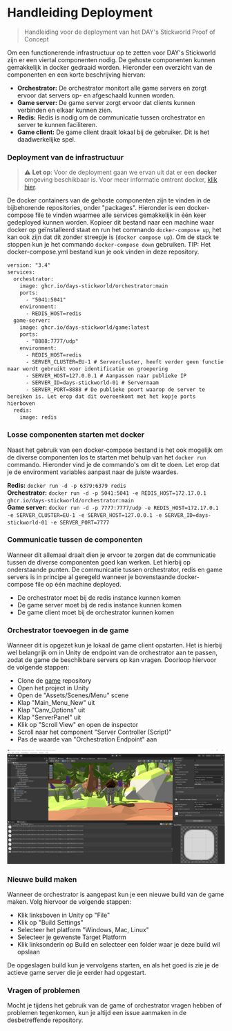 # Handleiding Deployment
> Handleiding voor de deployment van het DAY's Stickworld Proof of Concept

Om een functionerende infrastructuur op te zetten voor DAY's Stickworld zijn er een viertal componenten nodig. De gehoste componenten kunnen gemakkelijk in docker gedraaid worden. Hieronder een overzicht van de componenten en een korte beschrijving hiervan:
- **Orchestrator:** De orchestrator monitort alle game servers en zorgt ervoor dat servers op- en afgeschaald kunnen worden.
- **Game server:** De game server zorgt ervoor dat clients kunnen verbinden en elkaar kunnen zien.
- **Redis:** Redis is nodig om de communicatie tussen orchestrator en server te kunnen faciliteren.
- **Game client:** De game client draait lokaal bij de gebruiker. Dit is het daadwerkelijke spel.

### Deployment van de infrastructuur
> :warning: **Let op**: Voor de deployment gaan we ervan uit dat er een **docker** omgeving beschikbaar is. Voor meer informatie omtrent docker, [klik hier](https://docs.docker.com/).

De docker containers van de gehoste componenten zijn te vinden in de bijbehorende repositories, onder "packages". Hieronder is een docker-compose file te vinden waarmee alle services gemakkelijk in één keer gedeployed kunnen worden. Kopieer dit bestand naar een machine waar docker op geïnstalleerd staat en run het commando `docker-compose up`, het kan ook zijn dat dit zonder streepje is (`docker compose up`). Om de stack te stoppen kun je het commando `docker-compose down` gebruiken. TIP: Het docker-compose.yml bestand kun je ook vinden in deze repository.
```
version: "3.4"
services:
  orchestrator:
    image: ghcr.io/days-stickworld/orchestrator:main
    ports: 
      - "5041:5041"
    environment:
      - REDIS_HOST=redis
  game-server:
    image: ghcr.io/days-stickworld/game:latest
    ports:
      - "8888:7777/udp"
    environment:
      - REDIS_HOST=redis
      - SERVER_CLUSTER=EU-1 # Servercluster, heeft verder geen functie maar wordt gebruikt voor identificatie en groepering
      - SERVER_HOST=127.0.0.1 # Aanpassen naar publieke IP
      - SERVER_ID=days-stickworld-01 # Servernaam
      - SERVER_PORT=8888 # De publieke poort waarop de server te bereiken is. Let erop dat dit overeenkomt met het kopje ports hierboven
  redis:
    image: redis
```

### Losse componenten starten met docker
Naast het gebruik van een docker-compose bestand is het ook mogelijk om de diverse componenten los te starten met behulp van het `docker run` commando. Hieronder vind je de commando's om dit te doen. Let erop dat je de environment variables aanpast naar de juiste waardes.

**Redis:** `docker run -d -p 6379:6379 redis`  
**Orchestrator:** `docker run -d -p 5041:5041 -e REDIS_HOST=172.17.0.1 ghcr.io/days-stickworld/orchestrator:main`  
**Game server:** `docker run -d -p 7777:7777/udp -e REDIS_HOST=172.17.0.1 -e SERVER_CLUSTER=EU-1 -e SERVER_HOST=127.0.0.1 -e SERVER_ID=days-stickworld-01 -e SERVER_PORT=7777`  

### Communicatie tussen de componenten
Wanneer dit allemaal draait dien je ervoor te zorgen dat de communicatie tussen de diverse componenten goed kan werken. Let hierbij op onderstaande punten. De communicatie tussen orchestrator, redis en game servers is in principe al geregeld wanneer je bovenstaande docker-compose file op één machine deployed.
- De orchestrator moet bij de redis instance kunnen komen
- De game server moet bij de redis instance kunnen komen
- De game client moet bij de orchestrator kunnen komen

### Orchestrator toevoegen in de game
Wanneer dit is opgezet kun je lokaal de game client opstarten. Het is hierbij wel belangrijk om in Unity de endpoint van de orchestrator aan te passen, zodat de game de beschikbare servers op kan vragen. Doorloop hiervoor de volgende stappen:
- Clone de [game](https://github.com/days-stickworld/game) repository
- Open het project in Unity
- Open de "Assets/Scenes/Menu" scene
- Klap "Main_Menu_New" uit
- Klap "Canv_Options" uit
- Klap "ServerPanel" uit
- Klik op "Scroll View" en open de inspector
- Scroll naar het component "Server Controller (Script)"
- Pas de waarde van "Orchestration Endpoint" aan

![](https://github.com/days-stickworld/deployment-manual/blob/main/Screenshot%202022-07-03%20185745.png?raw=true)


### Nieuwe build maken
Wanneer de orchestrator is aangepast kun je een nieuwe build van de game maken. Volg hiervoor de volgende stappen:
- Klik linksboven in Unity op "File"
- Klik op "Build Settings"
- Selecteer het platform "Windows, Mac, Linux"
- Selecteer je gewenste Target Platform
- Klik linksonderin op Build en selecteer een folder waar je deze build wil opslaan

De opgeslagen build kun je vervolgens starten, en als het goed is zie je de actieve game server die je eerder had opgestart.

### Vragen of problemen
Mocht je tijdens het gebruik van de game of orchestrator vragen hebben of problemen tegenkomen, kun je altijd een issue aanmaken in de desbetreffende repository.
